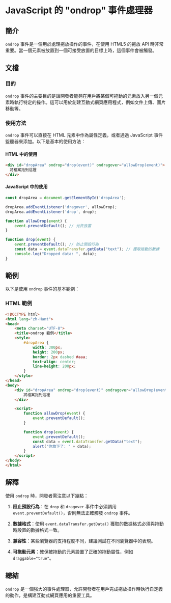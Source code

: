 <!--
Meta Description: # JavaScript 的 "ondrop" 事件處理器 ## 簡介 `ondrop` 事件是一個用於處理拖放操作的事件，在使用 HTML5 的拖放 API 時非常重要。當一個元素被放置到一個可接受放置的目標上時，這個事件會被觸發。 ## 文檔 ### 目的 `ondrop` 事件的主要目的是讓開...
Meta Keywords: event, ondrop, html, droparea, drop
-->

# JavaScript 的 "ondrop" 事件處理器

## 簡介
`ondrop` 事件是一個用於處理拖放操作的事件，在使用 HTML5 的拖放 API 時非常重要。當一個元素被放置到一個可接受放置的目標上時，這個事件會被觸發。

## 文檔
### 目的
`ondrop` 事件的主要目的是讓開發者能夠在用戶將某個可拖動的元素放入另一個元素時執行特定的操作。這可以用於創建互動式網頁應用程式，例如文件上傳、圖片移動等。

### 使用方法
`ondrop` 事件可以直接在 HTML 元素中作為屬性定義，或者通過 JavaScript 事件監聽器來添加。以下是基本的使用方法：

#### HTML 中的使用
```html
<div id="dropArea" ondrop="drop(event)" ondragover="allowDrop(event)">
  將檔案拖到這裡
</div>
```

#### JavaScript 中的使用
```javascript
const dropArea = document.getElementById('dropArea');

dropArea.addEventListener('dragover', allowDrop);
dropArea.addEventListener('drop', drop);

function allowDrop(event) {
    event.preventDefault(); // 允許放置
}

function drop(event) {
    event.preventDefault(); // 防止預設行為
    const data = event.dataTransfer.getData("text"); // 獲取拖動的數據
    console.log("Dropped data: ", data);
}
```

## 範例
以下是使用 `ondrop` 事件的基本範例：

### HTML 範例
```html
<!DOCTYPE html>
<html lang="zh-Hant">
<head>
    <meta charset="UTF-8">
    <title>ondrop 範例</title>
    <style>
        #dropArea {
            width: 300px;
            height: 200px;
            border: 2px dashed #aaa;
            text-align: center;
            line-height: 200px;
        }
    </style>
</head>
<body>
    <div id="dropArea" ondrop="drop(event)" ondragover="allowDrop(event)">
        將檔案拖到這裡
    </div>

    <script>
        function allowDrop(event) {
            event.preventDefault();
        }

        function drop(event) {
            event.preventDefault();
            const data = event.dataTransfer.getData("text");
            alert("你放下了: " + data);
        }
    </script>
</body>
</html>
```

## 解釋
使用 `ondrop` 時，開發者需注意以下幾點：

1. **阻止預設行為**：在 `drop` 和 `dragover` 事件中必須調用 `event.preventDefault()`，否則無法正確觸發 `ondrop` 事件。

2. **數據格式**：使用 `event.dataTransfer.getData()` 獲取的數據格式必須與拖動時設置的數據格式一致。

3. **兼容性**：某些瀏覽器的支持程度不同，建議測試在不同瀏覽器中的表現。

4. **可拖動元素**：確保被拖動的元素設置了正確的拖動屬性，例如 `draggable="true"`。

## 總結
`ondrop` 是一個強大的事件處理器，允許開發者在用戶完成拖放操作時執行自定義的動作，是構建互動式網頁應用的重要工具。